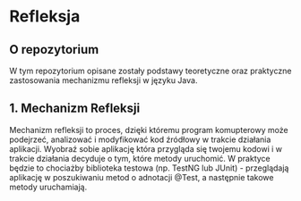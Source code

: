 # Refleksja

## O repozytorium
W tym repozytorium opisane zostały  podstawy teoretyczne oraz praktyczne zastosowania mechanizmu refleksji w języku Java.

## 1. Mechanizm Refleksji
Mechanizm refleksji to proces, dzięki któremu program komupterowy może podejrzeć, analizować i modyfikować kod źródłowy w trakcie działania aplikacji. Wyobraź sobie aplikację która przygląda się twojemu kodowi i w trakcie działania decyduje o tym, które metody uruchomić. W praktyce będzie to chociażby biblioteka testowa (np. TestNG lub JUnit) - przeglądają aplikację w poszukiwaniu metod o adnotacji @Test, a następnie takowe metody uruchamiają.
